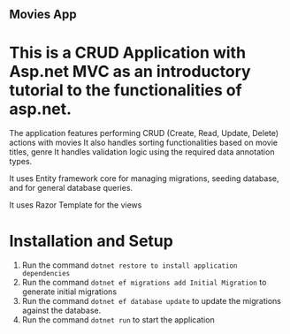 ## Movies App
# This is a CRUD Application with Asp.net MVC as an introductory tutorial to the functionalities of asp.net. 

The application features performing CRUD (Create, Read, Update, Delete) actions with movies 
It also handles sorting functionalities based on movie titles, genre
It handles validation logic using the required data annotation types.

It uses Entity framework core for managing migrations, seeding database, and for general database queries.

It uses Razor Template for the views

# Installation and Setup
1. Run the command `dotnet restore to install application dependencies` 
2. Run the command `dotnet ef migrations add Initial Migration` to generate initial migrations
3. Run the command `dotnet ef database update` to update the migrations against the database. 
4. Run the command `dotnet run` to start the application